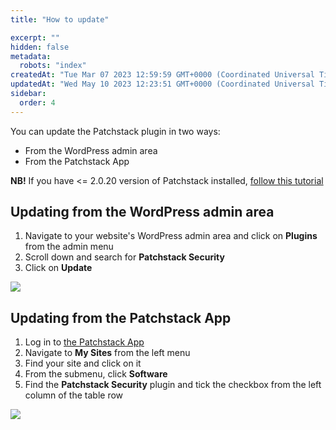 ```yaml
---
title: "How to update"

excerpt: ""
hidden: false
metadata: 
  robots: "index"
createdAt: "Tue Mar 07 2023 12:59:59 GMT+0000 (Coordinated Universal Time)"
updatedAt: "Wed May 10 2023 12:23:51 GMT+0000 (Coordinated Universal Time)"
sidebar:
  order: 4
---
```

You can update the Patchstack plugin in two ways:

- From the WordPress admin area
- From the Patchstack App

**NB!** If you have \<= 2.0.20 version of Patchstack installed, [follow this tutorial](/faq-troubleshooting/plugin/updating-patchstack-from-2020/)

## Updating from the WordPress admin area

1. Navigate to your website's WordPress admin area and click on **Plugins** from the admin menu
2. Scroll down and search for **Patchstack Security**
3. Click on **Update**

![](@images/patchstack-plugin-updating.png)

## Updating from the Patchstack App

1. Log in to <a href="https://app.patchstack.com" target="_blank">the Patchstack App</a>
2. Navigate to **My Sites** from the left menu
3. Find your site and click on it
4. From the submenu, click **Software**
5. Find the **Patchstack Security** plugin and tick the checkbox from the left column of the table row

![](@images/patchstack-update-patchstack.png)
